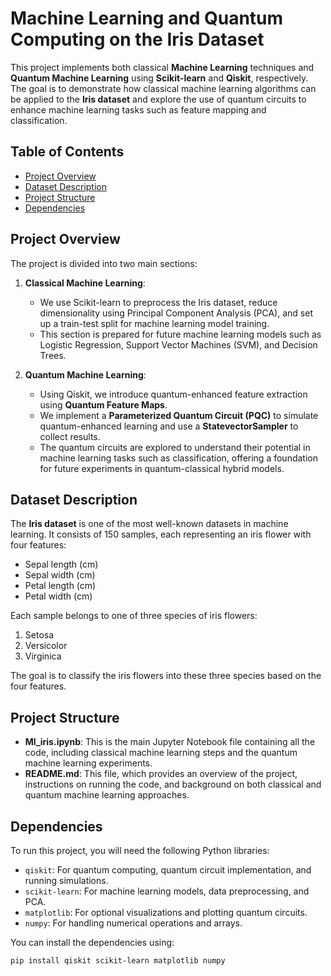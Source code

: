 # Machine Learning and Quantum Computing on the Iris Dataset

This project implements both classical **Machine Learning** techniques and **Quantum Machine Learning** using **Scikit-learn** and **Qiskit**, respectively. The goal is to demonstrate how classical machine learning algorithms can be applied to the **Iris dataset** and explore the use of quantum circuits to enhance machine learning tasks such as feature mapping and classification.

## Table of Contents

- [Project Overview](#project-overview)
- [Dataset Description](#dataset-description)
- [Project Structure](#project-structure)
- [Dependencies](#dependencies)

## Project Overview

The project is divided into two main sections:

1. **Classical Machine Learning**:
   - We use Scikit-learn to preprocess the Iris dataset, reduce dimensionality using Principal Component Analysis (PCA), and set up a train-test split for machine learning model training.
   - This section is prepared for future machine learning models such as Logistic Regression, Support Vector Machines (SVM), and Decision Trees.

2. **Quantum Machine Learning**:
   - Using Qiskit, we introduce quantum-enhanced feature extraction using **Quantum Feature Maps**.
   - We implement a **Parameterized Quantum Circuit (PQC)** to simulate quantum-enhanced learning and use a **StatevectorSampler** to collect results.
   - The quantum circuits are explored to understand their potential in machine learning tasks such as classification, offering a foundation for future experiments in quantum-classical hybrid models.

## Dataset Description

The **Iris dataset** is one of the most well-known datasets in machine learning. It consists of 150 samples, each representing an iris flower with four features:

- Sepal length (cm)
- Sepal width (cm)
- Petal length (cm)
- Petal width (cm)

Each sample belongs to one of three species of iris flowers:

1. Setosa
2. Versicolor
3. Virginica

The goal is to classify the iris flowers into these three species based on the four features.

## Project Structure

- **Ml_iris.ipynb**: This is the main Jupyter Notebook file containing all the code, including classical machine learning steps and the quantum machine learning experiments.
- **README.md**: This file, which provides an overview of the project, instructions on running the code, and background on both classical and quantum machine learning approaches.

## Dependencies

To run this project, you will need the following Python libraries:

- `qiskit`: For quantum computing, quantum circuit implementation, and running simulations.
- `scikit-learn`: For machine learning models, data preprocessing, and PCA.
- `matplotlib`: For optional visualizations and plotting quantum circuits.
- `numpy`: For handling numerical operations and arrays.

You can install the dependencies using:

```bash
pip install qiskit scikit-learn matplotlib numpy
